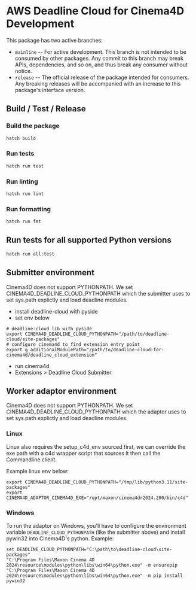 # AWS Deadline Cloud for Cinema4D Development

This package has two active branches:

- `mainline` -- For active development. This branch is not intended to be consumed by other packages. Any commit to this branch may break APIs, dependencies, and so on, and thus break any consumer without notice.
- `release` -- The official release of the package intended for consumers. Any breaking releases will be accompanied with an increase to this package's interface version.
## Build / Test / Release

### Build the package

```bash
hatch build
```

### Run tests

```bash
hatch run test
```

### Run linting

```bash
hatch run lint
```

### Run formatting

```bash
hatch run fmt
```

## Run tests for all supported Python versions

```bash
hatch run all:test
```

## Submitter environment

Cinema4D does not support PYTHONPATH. We set CINEMA4D_DEADLINE_CLOUD_PYTHONPATH which the
submitter uses to set sys.path explictly and load deadline modules.

- install deadline-cloud with pyside
- set env below

```
# deadline-cloud lib with pyside
export CINEMA4D_DEADLINE_CLOUD_PYTHONPATH="/path/to/deadline-cloud/site-packages"
# configure cinema4d to find extension entry point
export g_additionalModulePath="/path/to/deadline-cloud-for-cinema4d/deadline_cloud_extension"
```

- run cinema4d
- Extensions > Deadline Cloud Submitter

## Worker adaptor environment

Cinema4D does not support PYTHONPATH. We set CINEMA4D_DEADLINE_CLOUD_PYTHONPATH which the
adaptor uses to set sys.path explictly and load deadline modules.

### Linux

Linux also requires the setup_c4d_env sourced first, we can override the exe
path with a c4d wrapper script that sources it then call the Commandline
client.

Example linux env below:

```
export CINEMA4D_DEADLINE_CLOUD_PYTHONPATH="/tmp/lib/python3.11/site-packages"
export CINEMA4D_ADAPTOR_CINEMA4D_EXE="/opt/maxon/cinema4dr2024.200/bin/c4d"
```

### Windows

To run the adaptor on Windows, you'll have to configure the environment variable `DEADLINE_CLOUD_PYTHONPATH` (like the submitter above) and install pywin32 into Cinema4D's python. Example:

```
set DEADLINE_CLOUD_PYTHONPATH="C:\path\to\deadline-cloud\site-packages"
"C:\Program Files\Maxon Cinema 4D 2024\resource\modules\python\libs\win64\python.exe" -m ensurepip
"C:\Program Files\Maxon Cinema 4D 2024\resource\modules\python\libs\win64\python.exe" -m pip install pywin32
```
